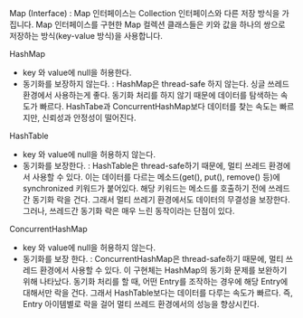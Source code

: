 Map (Interface)
: Map 인터페이스는 Collection 인터페이스와 다른 저장 방식을 가집니다.
Map 인터페이스를 구현한 Map 컬렉션 클래스들은 키와 값을 하나의 쌍으로 저장하는 방식(key-value 방식)을 사용합니다.


HashMap
  - key 와 value에 null을 허용한다.
  - 동기화를 보장하지 않는다.
 : HashMap은 thread-safe 하지 않는다. 싱글 쓰레드 환경에서 사용하는게 좋다. 
 동기화 처리를 하지 않기 때문에 데이터를 탐색하는 속도가 빠르다.
 HashTabe과 ConcurrentHashMap보다 데이터를 찾는 속도는 빠르지만, 신뢰성과 안정성이 떨어진다.


HashTable
  - key 와 value에 null을 허용하지 않는다.
  - 동기화를 보장한다.
: HashTable은 thread-safe하기 때문에, 멀티 쓰레드 환경에서 사용할 수 있다. 이는 데이터를 다르는 메소드(get(), put(), remove() 등)에 synchronized 키워드가 붙어있다. 해당 키워드는 메소드를 호출하기 전에 쓰레드간 동기화 락을 건다. 그래서 멀티 쓰레기 환경에서도 데이터의 무결성을 보장한다. 그러나, 쓰레드간 동기화 락은 매우 느린 동작이라는 단점이 있다.

ConcurrentHashMap
  - key 와 value에 null을 허용하지 않는다.
  - 동기화를 보장 한다.
: ConcurrentHashMap은 thread-safe하기 때문에, 멀티 쓰레드 환경에서 사용할 수 있다. 이 구현체는 HashMap의 동기화 문제를 보완하기 위해 나타났다. 동기화 처리를 할 때, 어떤 Entry를 조작하는 경우에 해당 Entry에 대해서만 락을 건다. 그래서 HashTable보다는 데이터를 다루는 속도가 빠르다. 즉, Entry 아이템별로 락을 걸어 멀티 쓰레드 환경에서의 성능을 향상시킨다.